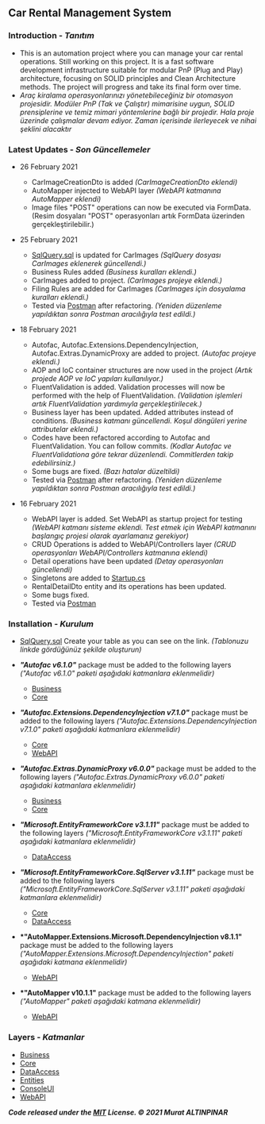 ## __Car Rental Management System__

### Introduction - *Tanıtım*
- This is an automation project where you can manage your car rental operations. Still working on this project. It is a fast software development infrastructure suitable for modular PnP (Plug and Play) architecture, focusing on SOLID principles and Clean Architecture methods. The project will progress and take its final form over time.
- *Araç kiralama operasyonlarınızı yönetebileceğiniz bir otomasyon projesidir. Modüler PnP (Tak ve Çalıştır) mimarisine uygun, SOLID prensiplerine ve temiz mimari yöntemlerine bağlı bir projedir. Hala proje üzerinde çalışmalar devam ediyor. Zaman içerisinde ilerleyecek ve nihai şeklini alacaktır*

### Latest Updates - *Son Güncellemeler*
- 26 February 2021
	- CarImageCreationDto is added *(CarImageCreationDto eklendi)*
	- AutoMapper injected to WebAPI layer *(WebAPI katmanına AutoMapper eklendi)*
	- Image files "POST" operations can now be executed via FormData. (Resim dosyaları "POST" operasyonları artık FormData üzerinden gerçekleştirilebilir.)

- 25 February 2021
	- [SqlQuery.sql](https://github.com/murtekbey/ReCapProject/blob/master/SQLQuery.sql) is updated for CarImages *(SqlQuery dosyası CarImages eklenerek güncellendi.)*
	- Business Rules added *(Business kuralları eklendi.)*
	- CarImages added to project. *(CarImages projeye eklendi.)*
	- Filing Rules are added for CarImages *(CarImages için dosyalama kuralları eklendi.)*
	- Tested via [Postman](https://www.postman.com/) after refactoring. *(Yeniden düzenleme yapıldıktan sonra Postman aracılığıyla test edildi.)*

- 18 February 2021
	- Autofac, Autofac.Extensions.DependencyInjection, Autofac.Extras.DynamicProxy are added to project. *(Autofac projeye eklendi.)*
	- AOP and IoC container structures are now used in the project *(Artık projede AOP ve IoC yapıları kullanılıyor.)*
	- FluentValidation is added. Validation processes will now be performed with the help of FluentValidation. *(Validation işlemleri artık FluentValidation yardımıyla gerçekleştirilecek.)*
	- Business layer has been updated. Added attributes instead of conditions. *(Business katmanı güncellendi. Koşul döngüleri yerine attributelar eklendi.)*
	- Codes have been refactored according to Autofac and FluentValidation. You can follow commits. *(Kodlar Autofac ve FluentValidationa göre tekrar düzenlendi. Commitlerden takip edebilirsiniz.)*
	- Some bugs are fixed. *(Bazı hatalar düzeltildi)*
	- Tested via [Postman](https://www.postman.com/) after refactoring. *(Yeniden düzenleme yapıldıktan sonra Postman aracılığıyla test edildi.)*

- 16 February 2021
	- WebAPI layer is added. Set WebAPI as startup project for testing *(WebAPI katmanı sisteme eklendi. Test etmek için WebAPI katmanını başlangıç projesi olarak ayarlamanız gerekiyor)*
	- CRUD Operations is added to WebAPI/Controllers layer *(CRUD operasyonları WebAPI/Controllers katmanına eklendi)*
	- Detail operations have been updated *(Detay operasyonları güncellendi)*
	- Singletons are added to [Startup.cs](https://github.com/murtekbey/ReCapProject/tree/master/WebAPI/Startup.cs)
	- RentalDetailDto entity and its operations has been updated.
	- Some bugs fixed.
	- Tested via [Postman](https://www.postman.com/)

### Installation - *Kurulum*
- [SqlQuery.sql](https://github.com/murtekbey/ReCapProject/blob/master/SQLQuery.sql) Create your table as you can see on the link. *(Tablonuzu linkde gördüğünüz şekilde oluşturun)*

- __*"Autofac v6.1.0"*__ package must be added to the following layers *("Autofac v6.1.0" paketi aşağıdaki katmanlara eklenmelidir)*
	- [Business](https://github.com/murtekbey/ReCapProject/tree/master/Business)
	- [Core](https://github.com/murtekbey/ReCapProject/tree/master/Core)

- __*"Autofac.Extensions.DependencyInjection v7.1.0"*__ package must be added to the following layers *("Autofac.Extensions.DependencyInjection v7.1.0" paketi aşağıdaki katmanlara eklenmelidir)*
	- [Core](https://github.com/murtekbey/ReCapProject/tree/master/Core)
	- [WebAPI](https://github.com/murtekbey/ReCapProject/tree/master/WebAPI)

- __*"Autofac.Extras.DynamicProxy v6.0.0"*__ package must be added to the following layers *("Autofac.Extras.DynamicProxy v6.0.0" paketi aşağıdaki katmanlara eklenmelidir)*
	- [Business](https://github.com/murtekbey/ReCapProject/tree/master/Business)
	- [Core](https://github.com/murtekbey/ReCapProject/tree/master/Core)

- __*"Microsoft.EntityFrameworkCore v3.1.11"*__ package must be added to the following layers *("Microsoft.EntityFrameworkCore v3.1.11" paketi aşağıdaki katmanlara eklenmelidir)*
	- [DataAccess](https://github.com/murtekbey/ReCapProject/tree/master/DataAccess)

- __*"Microsoft.EntityFrameworkCore.SqlServer v3.1.11"*__ package must be added to the following layers *("Microsoft.EntityFrameworkCore.SqlServer v3.1.11" paketi aşağıdaki katmanlara eklenmelidir)*
	- [Core](https://github.com/murtekbey/ReCapProject/tree/master/Core)
	- [DataAccess](https://github.com/murtekbey/ReCapProject/tree/master/DataAccess)

- __*"AutoMapper.Extensions.Microsoft.DependencyInjection v8.1.1"__ package must be added to the following layers *("AutoMapper.Extensions.Microsoft.DependencyInjection" paketi aşağıdaki katmana eklenmelidir)*
	- [WebAPI](https://github.com/murtekbey/ReCapProject/tree/master/WebAPI)

- __*"AutoMapper v10.1.1"__ package must be added to the following layers *("AutoMapper" paketi aşağıdaki katmana eklenmelidir)*
	- [WebAPI](https://github.com/murtekbey/ReCapProject/tree/master/WebAPI)

### Layers - *Katmanlar*
- [Business](https://github.com/murtekbey/ReCapProject/tree/master/Business)
- [Core](https://github.com/murtekbey/ReCapProject/tree/master/Core)
- [DataAccess](https://github.com/murtekbey/ReCapProject/tree/master/DataAccess)
- [Entities](https://github.com/murtekbey/ReCapProject/tree/master/Entities)
- [ConsoleUI](https://github.com/murtekbey/ReCapProject/tree/master/ConsoleUI)
- [WebAPI](https://github.com/murtekbey/ReCapProject/tree/master/WebAPI)

_**Code released under the [MIT](https://github.com/murtekbey/ReCapProject/blob/master/LICENSE) License. © 2021 Murat ALTINPINAR**_